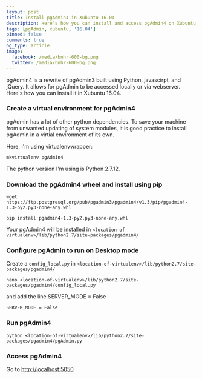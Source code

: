 ```yaml
---
layout: post
title: Install pgAdmin4 in Xubuntu 16.04
description: Here's how you can install and access pgAdmin4 on Xubuntu 16.04
tags: [pgAdmin, xubuntu, '16.04']
pinned: false
comments: true
og_type: article
image:
  facebook: /media/bnhr-600-bg.png
  twitter: /media/bnhr-600-bg.png
---
```


pgAdmin4 is a rewrite of pgAdmin3 built using Python, javascirpt, and jQuery. It allows for pgAdmin to be accessed locally or via webserver. Here's how you can install it in Xubuntu 16.04.

### Create a virtual environment for pgAdmin4
pgAdmin has a lot of other python dependencies. To save your machine from unwanted updating of system modules, it is good practice to install pgAdmin in a virtial environment of its own.

Here, I'm using virtualenvwrapper:
```shell
mkvirtualenv pgAdmin4
```
The python version I'm using is Python 2.7.12.

### Download the pgAdmin4 wheel and install using pip
```shell
wget https://ftp.postgresql.org/pub/pgadmin3/pgadmin4/v1.3/pip/pgadmin4-1.3-py2.py3-none-any.whl
```

```shell
pip install pgadmin4-1.3-py2.py3-none-any.whl
```

Your pgAdmin4 will be installed in ```<location-of-virtualenv>/lib/python2.7/site-packages/pgadmin4/```

### Configure pgAdmin to run on Desktop mode

Create a ```config_local.py``` in ```<location-of-virtualenv>/lib/python2.7/site-packages/pgadmin4/```
```shell
nano <location-of-virtualenv>/lib/python2.7/site-packages/pgadmin4/config_local.py
```

and add the line SERVER_MODE = False
```shell
SERVER_MODE = False
```

### Run pgAdmin4
```shell
python <location-of-virtualenv>/lib/python2.7/site-packages/pgadmin4/pgAdmin.py
```

### Access pgAdmin4
Go to [http://localhost:5050](http://localhost:5050)
